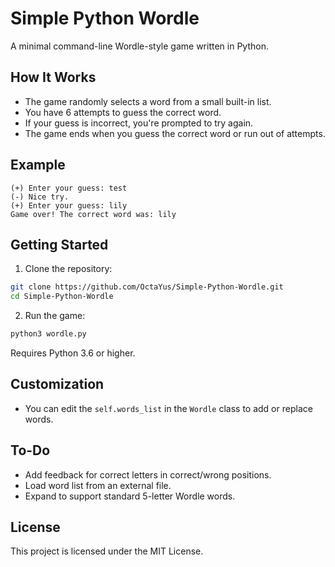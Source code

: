 # Simple Python Wordle

A minimal command-line Wordle-style game written in Python.

## How It Works

- The game randomly selects a word from a small built-in list.
- You have 6 attempts to guess the correct word.
- If your guess is incorrect, you're prompted to try again.
- The game ends when you guess the correct word or run out of attempts.


## Example

```
(+) Enter your guess: test
(-) Nice try.
(+) Enter your guess: lily
Game over! The correct word was: lily
````

## Getting Started

1. Clone the repository:

```bash
git clone https://github.com/OctaYus/Simple-Python-Wordle.git
cd Simple-Python-Wordle
````

2. Run the game:

```bash
python3 wordle.py
```

Requires Python 3.6 or higher.

## Customization

* You can edit the `self.words_list` in the `Wordle` class to add or replace words.

## To-Do

* Add feedback for correct letters in correct/wrong positions.
* Load word list from an external file.
* Expand to support standard 5-letter Wordle words.

## License

This project is licensed under the MIT License.

